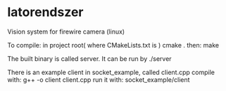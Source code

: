 # latorendszer
Vision system for firewire camera (linux)

To compile:
in project root( where CMakeLists.txt is )
cmake .
then:
make

The built binary is called server.
It can be run by ./server

There is an example client in socket_example, called client.cpp
compile with:
g++ -o client client.cpp
run it with:
socket_example/client
